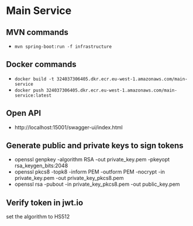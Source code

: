 # Main Service

## MVN commands

- `mvn spring-boot:run -f infrastructure`

## Docker commands

- `docker build -t 324037306405.dkr.ecr.eu-west-1.amazonaws.com/main-service`
- `docker push 324037306405.dkr.ecr.eu-west-1.amazonaws.com/main-service:latest`

## Open API

- http://localhost:15001/swagger-ui/index.html

## Generate public and private keys to sign tokens
 
- openssl genpkey -algorithm RSA -out private_key.pem -pkeyopt rsa_keygen_bits:2048
- openssl pkcs8 -topk8 -inform PEM -outform PEM -nocrypt -in private_key.pem -out private_key_pkcs8.pem
- openssl rsa -pubout -in private_key_pkcs8.pem -out public_key.pem

## Verify token in jwt.io

set the algorithm to HS512
